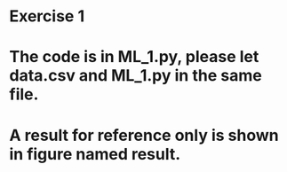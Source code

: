 # Exercise 1

# The code is in ML_1.py, please let data.csv and ML_1.py in the same file.

# A result for reference only is shown in figure named result.
